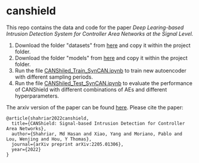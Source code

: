 # canshield
This repo contains the data and code for the paper *Deep Learing-based Intrusion Detection System for Controller Area Networks at the Signal Level.*

1. Download the folder "datasets" from [here](https://drive.google.com/drive/folders/1U0lHjx99EQz47aNxWLKnfPMcjQD2MVGd?usp=sharing) and copy it within the project folder.
2. Download the folder "models" from [here](https://drive.google.com/drive/folders/1MTp7lsMhBPbWfw86kZ8DRszsYPeYfGwX?usp=share_link) and copy it within the project folder.
3. Run the file [CANShiled_Train_SynCAN.ipynb](CANShiled_Train_SynCAN.ipynb) to train new autoencoder with different sampling periods.
4. Run the file [CANShiled_Test_SynCAN.ipynb](CANShiled_Test_SynCAN.ipynb) to evaluate the performance of CANShield with different combinations of AEs and different hyperparameters.

The arxiv version of the paper can be found [here](https://arxiv.org/abs/2205.01306). 
Please cite the paper: 
```
@article{shahriar2022canshield,
  title={CANShield: Signal-based Intrusion Detection for Controller Area Networks},
  author={Shahriar, Md Hasan and Xiao, Yang and Moriano, Pablo and Lou, Wenjing and Hou, Y Thomas},
  journal={arXiv preprint arXiv:2205.01306},
  year={2022}
}
```

